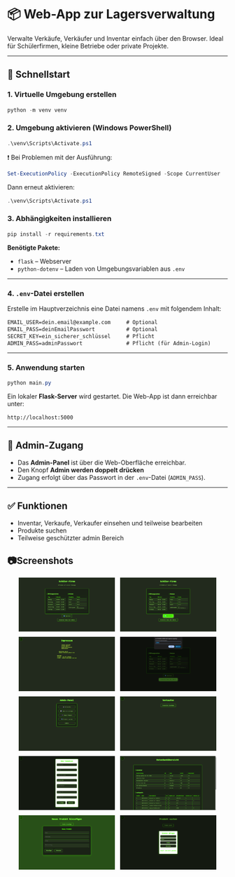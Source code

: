 # 📦 Web-App zur Lagersverwaltung

Verwalte Verkäufe, Verkäufer und Inventar einfach über den Browser. Ideal für Schülerfirmen, kleine Betriebe oder private Projekte.

---

## 🚀 Schnellstart

### 1. Virtuelle Umgebung erstellen

```powershell
python -m venv venv
```

### 2. Umgebung aktivieren (Windows PowerShell)

```powershell
.\venv\Scripts\Activate.ps1
```

❗ Bei Problemen mit der Ausführung:

```powershell
Set-ExecutionPolicy -ExecutionPolicy RemoteSigned -Scope CurrentUser
```

Dann erneut aktivieren:

```powershell
.\venv\Scripts\Activate.ps1
```

### 3. Abhängigkeiten installieren

```powershell
pip install -r requirements.txt
```

**Benötigte Pakete:**
- `flask` – Webserver
- `python-dotenv` – Laden von Umgebungsvariablen aus `.env`

---

### 4. `.env`-Datei erstellen

Erstelle im Hauptverzeichnis eine Datei namens `.env` mit folgendem Inhalt:

```env
EMAIL_USER=dein.email@example.com     # Optional
EMAIL_PASS=deinEmailPasswort          # Optional
SECRET_KEY=ein_sicherer_schlüssel     # Pflicht
ADMIN_PASS=adminPasswort              # Pflicht (für Admin-Login)
```

---

### 5. Anwendung starten

```powershell
python main.py
```

Ein lokaler **Flask-Server** wird gestartet. Die Web-App ist dann erreichbar unter:

```
http://localhost:5000
```

---

## 🔐 Admin-Zugang

- Das **Admin-Panel** ist über die Web-Oberfläche erreichbar.
- Den Knopf **Admin werden doppelt drücken**
- Zugang erfolgt über das Passwort in der `.env`-Datei (`ADMIN_PASS`).

---

## ✅ Funktionen

- Inventar, Verkaufe, Verkaufer einsehen und teilweise bearbeiten
- Produkte suchen
- Teilweise geschützter admin Bereich

## 📷Screenshots

<div style="display: flex; flex-wrap: wrap; gap: 12px; justify-content: center;">

<img src="app/static/screenshots/1.png" alt="Screenshot 1" width="220"/>
<img src="app/static/screenshots/2.png" alt="Screenshot 2" width="220"/>
<img src="app/static/screenshots/3.png" alt="Screenshot 3" width="220"/>
<img src="app/static/screenshots/4.png" alt="Screenshot 4" width="220"/>
<img src="app/static/screenshots/5.png" alt="Screenshot 5" width="220"/>
<img src="app/static/screenshots/6.png" alt="Screenshot 6" width="220"/>
<img src="app/static/screenshots/7.png" alt="Screenshot 7" width="220"/>
<img src="app/static/screenshots/8.png" alt="Screenshot 8" width="220"/>
<img src="app/static/screenshots/9.png" alt="Screenshot 9" width="220"/>
<img src="app/static/screenshots/10.png" alt="Screenshot 10" width="220"/>

</div>
